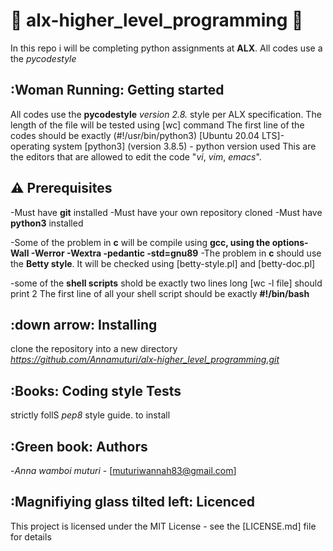 # :eagle: alx-higher_level_programming :eagle:

In this repo i will be completing python assignments at **ALX**.
All codes use a the *pycodestyle*

## :Woman Running: Getting started

All codes use the **pycodestyle** *version 2.8.* style per ALX specification.
The length of the file will be tested using [wc] command
The first line of the codes should be exactly (#!/usr/bin/python3)
[Ubuntu 20.04 LTS]- operating system
[python3] (version 3.8.5) - python version used
This are the editors that are allowed to edit the code "*vi*, *vim*, *emacs*".

## :warning: Prerequisites

-Must have **git** installed
-Must have your own repository cloned
-Must have  **python3** installed

-Some of the problem in __c__ will be compile using **gcc, using the options-Wall -Werror -Wextra -pedantic -std=gnu89**
-The problem in __c__ should use the **Betty style**. It will be checked using [betty-style.pl] and [betty-doc.pl]

-some of the __shell scripts__ shold be exactly two lines long [wc -l file] should print 2
The first line of all your shell script should be exactly __#!/bin/bash__

## :down arrow: Installing
clone the repository into a new directory
*https://github.com/Annamuturi/alx-higher_level_programming.git*

## :Books:  Coding style Tests
strictly follS *pep8* style guide. to install

## :Green book: Authors

-*Anna wamboi muturi* - [muturiwannah83@gmail.com]

## :Magnifiying glass tilted left: Licenced

This project is licensed under the MIT License - see the [LICENSE.md] file for details
